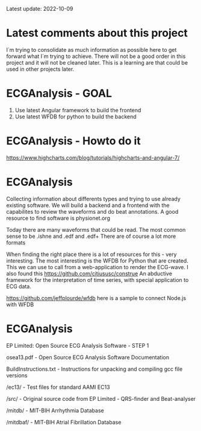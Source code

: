 Latest update: 2022-10-09
# Latest comments about this project 
I´m trying to consolidate as much information as possible here to get forward what I´m trying to achieve. 
There will not be a good order in this project and it will not be cleaned later. This is a learning are that could be used in other projects later. 


# ECGAnalysis - GOAL 
1. Use latest Angular framework to build the frontend
2. Use latest WFDB for python to build the backend

# ECGAnalysis - Howto do it
https://www.highcharts.com/blog/tutorials/highcharts-and-angular-7/



# ECGAnalysis
Collecting information about differents types and trying to use already existing software. 
We will build a backend and a frontend with the capabilites to review the waveforms and do beat annotations. 
A good resource to find software is physionet.org

Today there are many waveforms that could be read. The most common sense to be .ishne and .edf and .edf+ 
There are of course a lot more formats

When finding the right place there is a lot of resources for this - very interesting. 
The most interesting is the WFDB for Python that are created. This we can use to call from a web-application to render the ECG-wave. 
I also found this https://github.com/citiususc/construe An abductive framework for the interpretation of time series, with special application to ECG data.

https://github.com/jeffplourde/wfdb here is a sample to connect Node.js with WFDB

# ECGAnalysis
EP Limited:  Open Source ECG Analysis Software - STEP 1

osea13.pdf - Open Source ECG Analysis Software Documentation 

BuildInstructions.txt -  Instructions for unpacking and compiling gcc file versions

/ec13/ - Test files for standard AAMI EC13

/src/  - Original source code from EP Limited - QRS-finder and Beat-analyser

/mitdb/ - MIT-BIH Arrhythmia Database

/mitdbaf/ - MIT-BIH Atrial Fibrillation Database
